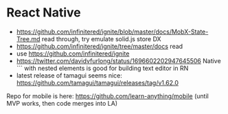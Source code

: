 # React Native

- https://github.com/infinitered/ignite/blob/master/docs/MobX-State-Tree.md read through, try emulate solid.js store DX
- https://github.com/infinitered/ignite/tree/master/docs read
- use https://github.com/infinitered/ignite
- https://twitter.com/davidvfurlong/status/1696602202947645506 Native `<TextInput />`` with nested elements is good for building text editor in RN
- latest release of tamagui seems nice: https://github.com/tamagui/tamagui/releases/tag/v1.62.0

Repo for mobile is here: https://github.com/learn-anything/mobile (until MVP works, then code merges into LA)

